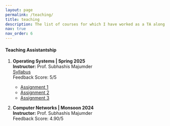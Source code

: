 ```yaml
---
layout: page
permalink: /teaching/
title: teaching
description: The list of courses for which I have worked as a TA along with assignments that I had prepared.
nav: true
nav_order: 6
---
```


#### Teaching Assistantship

1. **Operating Systems | Spring 2025**  
   **Instructor:** Prof. Subhashis Majumder  
   [Syllabus](/assets/pdf/CS_4710_Syllabus.pdf)  
   Feedback Score: 5/5  
   - [Assignment 1](/assets/pdf/CS_4710_A1.pdf)  
   - [Assignment 2](/assets/pdf/CS_4710_A2.pdf)  
   - [Assignment 3](/assets/pdf/CS_4710_A3.pdf)  

2. **Computer Networks | Monsoon 2024**  
   **Instructor:** Prof. Subhashis Majumder  
   Feedback Score: 4.90/5

